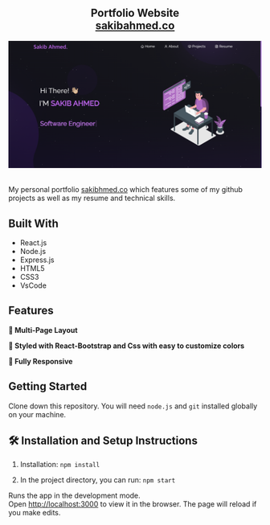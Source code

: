 <h2 align="center">
  Portfolio Website<br/>
  <a href="https://sakibahmed.co" target="_blank">sakibahmed.co</a>
</h2>
<div align="center">
  <img alt="Demo" src="./Images/readme-img.png" />
</div>

<br/>

My personal portfolio <a href="https://sakibahmed.co" target="_blank">sakibhmed.co</a> which features some of my github projects as well as my resume and technical skills.<br/>

## Built With
- React.js
- Node.js
- Express.js
- HTML5
- CSS3
- VsCode

## Features

**📖 Multi-Page Layout**

**🎨 Styled with React-Bootstrap and Css with easy to customize colors**

**📱 Fully Responsive**

## Getting Started

Clone down this repository. You will need `node.js` and `git` installed globally on your machine.

## 🛠 Installation and Setup Instructions

1. Installation: `npm install`

2. In the project directory, you can run: `npm start`

Runs the app in the development mode.\
Open [http://localhost:3000](http://localhost:3000) to view it in the browser.
The page will reload if you make edits.
